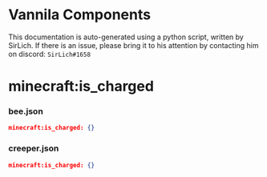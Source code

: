 # Vannila Components
This documentation is auto-generated using a python script, written by SirLich. If there is an issue, please bring it to his attention by contacting him on discord: `SirLich#1658`

# minecraft:is_charged
### bee.json
```JSON
minecraft:is_charged: {}
```

### creeper.json
```JSON
minecraft:is_charged: {}
```

